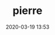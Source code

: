 ---
title: pierre
name: Blottiere
date: 2020-03-19 13:53
objective: Approfondir mes connaissances en Python.
short_description: Je suis passionné par l'informatique depuis le lycée.
template: students
region: ILE DE FRANCE
description:
    Possédant actuellement un BTS SIO, je possède des connaissance en Python, C, Java, Base de données, Systemes et Réseaux.
    Je souhaite activement suivre cette formation diplômante et maitriser parfaitement l’utilisation de Python pour me positionner au plus vite sur le marché du travail.
image: pierre1.png
public: True 
projects:
  - title: Présentez-vous !
    description: Mon projet 1 a été validé par Angel , voici un lien vers mon LinkedIn.
    image: pierre/projet1.png
    link: https://www.linkedin.com/in/pierre-blotti%C3%A8re-12a67814a/
    finished: true
  - title: Intégrez la communauté OpenClassrooms !
    description: Une présentation de moi-même et un lien vers mon LinkedIn.
    image: pierre/projet2.png
    link: https://github.com/PeyoData
    finished: true
---